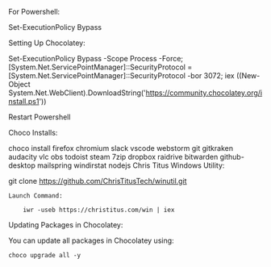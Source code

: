 For Powershell: 

Set-ExecutionPolicy Bypass

Setting Up Chocolatey:

Set-ExecutionPolicy Bypass -Scope Process -Force; [System.Net.ServicePointManager]::SecurityProtocol = [System.Net.ServicePointManager]::SecurityProtocol -bor 3072; iex ((New-Object System.Net.WebClient).DownloadString('https://community.chocolatey.org/install.ps1'))

Restart Powershell

Choco Installs:

choco install firefox chromium slack vscode webstorm git gitkraken audacity vlc obs todoist steam 7zip dropbox raidrive bitwarden github-desktop mailspring windirstat nodejs 
Chris Titus Windows Utility:

git clone https://github.com/ChrisTitusTech/winutil.git

    Launch Command:

        iwr -useb https://christitus.com/win | iex

Updating Packages in Chocolatey:

You can update all packages in Chocolatey using: 

    choco upgrade all -y